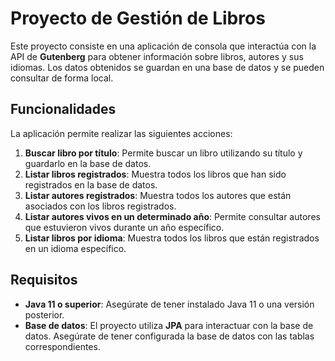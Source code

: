 # Proyecto de Gestión de Libros

Este proyecto consiste en una aplicación de consola que interactúa con la API de **Gutenberg** para obtener información sobre libros, autores y sus idiomas. Los datos obtenidos se guardan en una base de datos y se pueden consultar de forma local.

## Funcionalidades

La aplicación permite realizar las siguientes acciones:

1. **Buscar libro por título**: Permite buscar un libro utilizando su título y guardarlo en la base de datos.
2. **Listar libros registrados**: Muestra todos los libros que han sido registrados en la base de datos.
3. **Listar autores registrados**: Muestra todos los autores que están asociados con los libros registrados.
4. **Listar autores vivos en un determinado año**: Permite consultar autores que estuvieron vivos durante un año específico.
5. **Listar libros por idioma**: Muestra todos los libros que están registrados en un idioma específico.

## Requisitos

- **Java 11 o superior**: Asegúrate de tener instalado Java 11 o una versión posterior.
- **Base de datos**: El proyecto utiliza **JPA** para interactuar con la base de datos. Asegúrate de tener configurada la base de datos con las tablas correspondientes.

